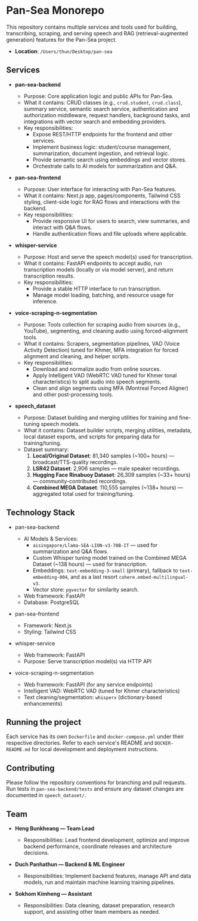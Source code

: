 # Pan-Sea Monorepo

This repository contains multiple services and tools used for building, transcribing, scraping, and serving speech and RAG (retrieval-augmented generation) features for the Pan-Sea project.

- **Location**: `/Users/thun/Desktop/pan-sea`

## Services

- **pan-sea-backend**
  - Purpose: Core application logic and public APIs for Pan-Sea.
  - What it contains: CRUD classes (e.g., `crud.student`, `crud.class`), summary service, semantic search service, authentication and authorization middleware, request handlers, background tasks, and integrations with vector search and embedding providers.
  - Key responsibilities:
    - Expose REST/HTTP endpoints for the frontend and other services.
    - Implement business logic: student/course management, summarization, document ingestion, and retrieval logic.
    - Provide semantic search using embeddings and vector stores.
    - Orchestrate calls to AI models for summarization and Q&A.

- **pan-sea-frontend**
  - Purpose: User interface for interacting with Pan-Sea features.
  - What it contains: Next.js app, pages/components, Tailwind CSS styling, client-side logic for RAG flows and interactions with the backend.
  - Key responsibilities:
    - Provide responsive UI for users to search, view summaries, and interact with Q&A flows.
    - Handle authentication flows and file uploads where applicable.

- **whisper-service**
  - Purpose: Host and serve the speech model(s) used for transcription.
  - What it contains: FastAPI endpoints to accept audio, run transcription models (locally or via model server), and return transcription results.
  - Key responsibilities:
    - Provide a stable HTTP interface to run transcription.
    - Manage model loading, batching, and resource usage for inference.

- **voice-scraping-n-segmentation**
  - Purpose: Tools collection for scraping audio from sources (e.g., YouTube), segmenting, and cleaning audio using forced-alignment tools.
  - What it contains: Scrapers, segmentation pipelines, VAD (Voice Activity Detection) tuned for Khmer, MFA integration for forced alignment and cleaning, and helper scripts.
  - Key responsibilities:
    - Download and normalize audio from online sources.
    - Apply Intelligent VAD (WebRTC VAD tuned for Khmer tonal characteristics) to split audio into speech segments.
    - Clean and align segments using MFA (Montreal Forced Aligner) and other post-processing tools.

- **speech_dataset**
  - Purpose: Dataset building and merging utilities for training and fine-tuning speech models.
  - What it contains: Dataset builder scripts, merging utilities, metadata, local dataset exports, and scripts for preparing data for training/tuning.
  - Dataset summary:
    1. **Local/Original Dataset**: 81,340 samples (~100+ hours) — broadcast/TTS-quality recordings.
    2. **LSR42 Dataset**: 2,906 samples — male speaker recordings.
    3. **Hugging Face Rinabuoy Dataset**: 26,309 samples (~33+ hours) — community-contributed recordings.
    4. **Combined MEGA Dataset**: 110,555 samples (~138+ hours) — aggregated total used for training/tuning.

## Technology Stack

- pan-sea-backend
  - AI Models & Services:
    - `aisingapore/Llama-SEA-LION-v3-70B-IT` — used for summarization and Q&A flows.
    - Custom Whisper tuning model trained on the Combined MEGA Dataset (~138 hours) — used for transcription.
    - Embeddings: `text-embedding-3-small` (primary), fallback to `text-embedding-004`, and as a last resort `cohere.embed-multilingual-v3`.
    - Vector store: `pgvector` for similarity search.
  - Web framework: FastAPI
  - Database: PostgreSQL

- pan-sea-frontend
  - Framework: Next.js
  - Styling: Tailwind CSS

- whisper-service
  - Web framework: FastAPI
  - Purpose: Serve transcription model(s) via HTTP API

- voice-scraping-n-segmentation
  - Web framework: FastAPI (for any service endpoints)
  - Intelligent VAD: WebRTC VAD (tuned for Khmer characteristics)
  - Text cleaning/segmentation: `whisperx` (dictionary-based enhancements)

## Running the project

Each service has its own `Dockerfile` and `docker-compose.yml` under their respective directories. Refer to each service's README and `DOCKER-README.md` for local development and deployment instructions.

## Contributing

Please follow the repository conventions for branching and pull requests. Run tests in `pan-sea-backend/tests` and ensure any dataset changes are documented in `speech_dataset/`.

## Team

- **Heng Bunkheang — Team Lead**
  - Responsibilities: Lead frontend development, optimize and improve backend performance, coordinate releases and architecture decisions.

- **Duch Panhathun — Backend & ML Engineer**
  - Responsibilities: Implement backend features, manage API and data models, run and maintain machine learning training pipelines.

- **Sokhom Kimheng — Assistant**
  - Responsibilities: Data cleaning, dataset preparation, research support, and assisting other team members as needed.
